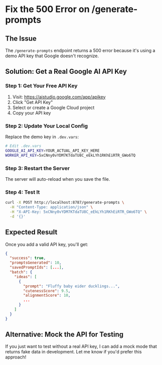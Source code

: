 # Fix the 500 Error on /generate-prompts

## The Issue
The `/generate-prompts` endpoint returns a 500 error because it's using a demo API key that Google doesn't recognize.

## Solution: Get a Real Google AI API Key

### Step 1: Get Your Free API Key
1. Visit: https://aistudio.google.com/app/apikey
2. Click "Get API Key"
3. Select or create a Google Cloud project
4. Copy your API key

### Step 2: Update Your Local Config
Replace the demo key in `.dev.vars`:

```bash
# Edit .dev.vars
GOOGLE_AI_API_KEY=YOUR_ACTUAL_API_KEY_HERE
WORKER_API_KEY=5xCNny0vYDM7KTdaTU8C_eEkLYh1RKhEiRTR_GWo6TQ
```

### Step 3: Restart the Server
The server will auto-reload when you save the file.

### Step 4: Test It
```bash
curl -X POST http://localhost:8787/generate-prompts \
  -H "Content-Type: application/json" \
  -H "X-API-Key: 5xCNny0vYDM7KTdaTU8C_eEkLYh1RKhEiRTR_GWo6TQ" \
  -d '{}'
```

## Expected Result
Once you add a valid API key, you'll get:
```json
{
  "success": true,
  "promptsGenerated": 10,
  "savedPromptIds": [...],
  "batch": {
    "ideas": [
      {
        "prompt": "Fluffy baby eider ducklings...",
        "cutenessScore": 9.5,
        "alignmentScore": 10,
        ...
      }
    ]
  }
}
```

## Alternative: Mock the API for Testing

If you just want to test without a real API key, I can add a mock mode that returns fake data in development. Let me know if you'd prefer this approach!